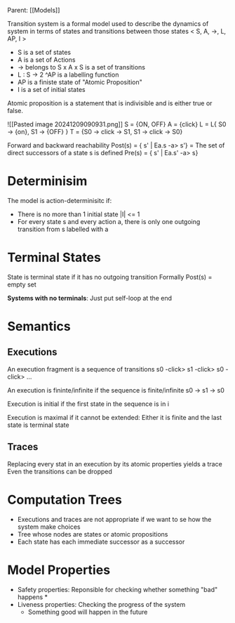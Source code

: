 Parent: [[Models]]

Transition system is a formal model used to describe the dynamics of system in terms of states and transitions between those states
< S, A, ->, L, AP, I >
* S is a set of states
* A is a set of Actions
* ->  belongs to S x A x S is a set of transitions
* L : S -> 2 ^AP is a labelling function
* AP is a finiste state of "Atomic Proposition"
* I is a set of initial states


Atomic proposition is a statement that is indivisible and is either true or false.

![[Pasted image 20241209090931.png]]
S = {ON, OFF}
A = {click}
L = L{ S0 -> {on}, S1 -> {OFF} }
T = {S0 -> click -> S1, S1 -> click -> S0}

Forward and backward reachability
Post(s) = { s' | Ea.s -a> s'} = The set of direct successors of a state s is defined
Pre(s) = { s' | Ea.s' -a> s}

# Determinisim
The model is action-determinisitc if:
* There is no more than 1 initial state |I| <= 1
* For every state s and every action a, there is only one outgoing transition from s labelled with a

# Terminal States
State is terminal state if it has no outgoing transition
Formally 
Post(s) = empty set

**Systems with no terminals**: Just put self-loop at the end

# Semantics
## Executions
An execution fragment is a sequence of transitions
s0 -click> s1 -click> s0 -click> ...

An execution is fininte/infinite if the sequence is finite/infinite
s0 -> s1 -> s0

Execution is initial if the first state in the sequence is in i

Execution is maximal if it cannot be extended: Either it is finite and the last state is terminal state

## Traces

Replacing every stat in an execution by its atomic properties yields a trace
Even the transitions can be dropped

# Computation Trees
* Executions and traces are not appropriate if we want to se how the system make choices
* Tree whose nodes are states or atomic propositions
* Each state has each immediate successor as a successor

# Model Properties
* Safety properties: Reponsible for checking whether something "bad" happens
	* 
* Liveness properties: Checking the progress of the system
	* Something good will happen in the future